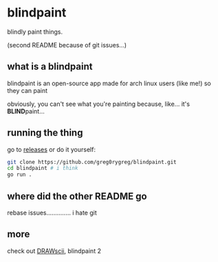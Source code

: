 # blindpaint
blindly paint things.

(second README because of git issues...)

## what is a blindpaint
blindpaint is an open-source app made for arch linux users (like me!) so they can paint

obviously, you can't see what you're painting because, like... it's **BLIND**paint...

## running the thing
go to [releases](https://github.com/greg0rygreg/blindpaint/releases/latest) or do it yourself:
```bash
git clone https://github.com/greg0rygreg/blindpaint.git
cd blindpaint # i think
go run .
```

## where did the other README go
rebase issues.............. i hate git

## more
check out [DRAWscii](https://github.com/greg0rygreg/drawscii), blindpaint 2
